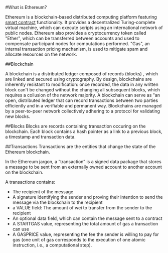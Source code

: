 #What is Ethereum?

Ethereum is a blockchain-based distributed computing platform featuring [smart contract](Ethereum-glossary-for-newbies/smart-contracts.md) functionality.
It provides a decentralized Turing-complete virtual machine, which can execute scripts using an international network of public nodes. Ethereum also provides a cryptocurrency token called "Ether", which can be transferred between accounts and used to compensate participant nodes for computations performed. "Gas", an internal transaction pricing mechanism, is used to mitigate spam and allocate resources on the network.

##Blockchain

A blockchain is a distributed ledger composed of records (blocks) , which are linked and secured using cryptography.  By design, blockchains are inherently resistant to modification: once recorded, the data in any written block can't be changed  without the changing all subsequent blocks, which requires a collusion of the network majority. A blockchain can serve as "an open, distributed ledger that can record transactions between two parties efficiently and in a verifiable and permanent way. Blockchains are managed by a peer-to-peer network collectively adhering to a protocol for validating new blocks.

##Blocks
Blocks are records containing transaction occuring on the blockchain.
Each block  contains a hash pointer as a link to a previous block, a timestamp and transaction data.

##Transactions
Transactions are the entities that change the state of the Ethereum blockchain.

In the Ethereum jargon, a “transaction” is a signed data package that stores a message to be sent from an externally owned account to another account on the blockchain.

A transactions contains:
* The recipient of the message
* A signature identifying the sender and proving their intention to send the message via the blockchain to the recipient
* a VALUE field: The amount of wei to transfer from the sender to the recipient
* An optional data field, which can contain the message sent to a contract
* A STARTGAS value, representing the total amount of gas a transaction can use
* A GASPRICE value, representing the fee the sender is willing to pay for gas (one unit of gas corresponds to the execution of one atomic instruction, i.e., a computational step).
